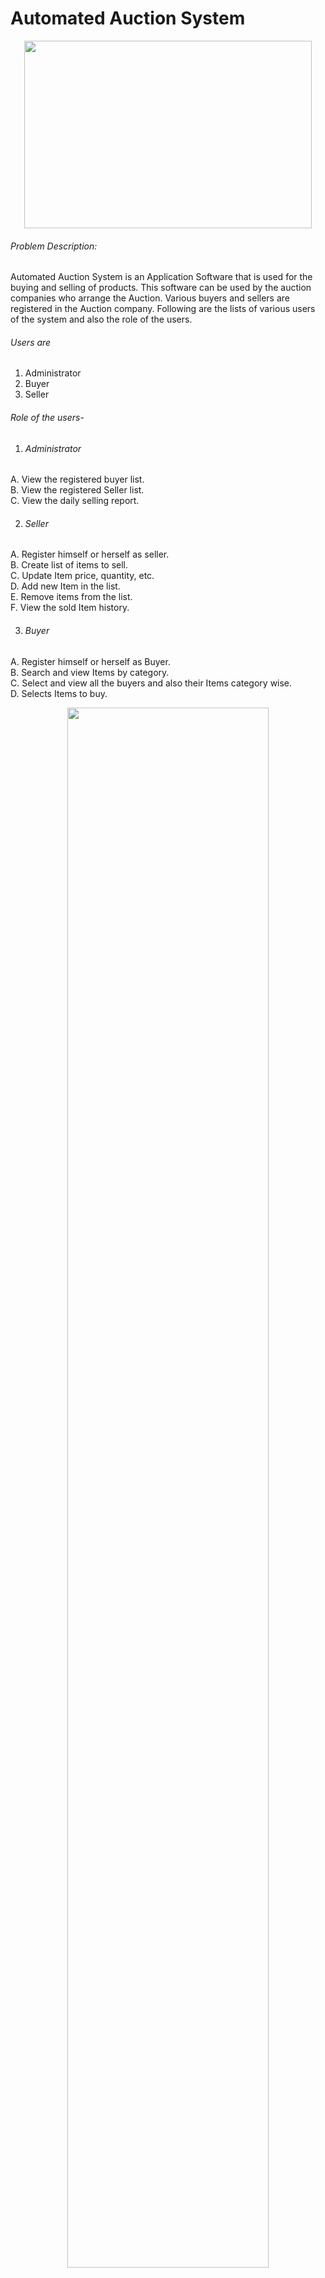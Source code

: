 # Automated Auction System
<p align="center">
  <img width="460" height="300" src="https://user-images.githubusercontent.com/58816804/213914891-809a90ff-5988-43f6-ae19-e793cfea93ef.png">
</p>



###### Problem Description:
Automated Auction System is an Application Software that is used for the buying and selling of products. This software can be used by the auction companies  who arrange the Auction. Various buyers and sellers are registered in the Auction company. Following are the lists of various users of the system and also the role of the users.
###### Users are
1. Administrator
2. Buyer
3. Seller

###### Role of the users-


1. ###### Administrator<br />


A. View the registered buyer list.<br />
B. View the registered Seller list.<br />
C. View the daily selling report.<br />



2. ###### Seller<br />


A. Register himself or herself as seller.<br />
B. Create list of items to sell.<br />
C. Update Item price, quantity, etc.<br />
D. Add new Item in the list.<br />
E. Remove items from the list.<br />
F. View the sold Item history.
<br />


3. ###### Buyer<br />

A. Register himself or herself as Buyer.<br />
B. Search and view Items by category.<br />
C. Select and view all the buyers and also their Items category wise.<br />
D. Selects Items to buy.<br />


<p align="center">
  <img width="80%" height="80%" src="https://user-images.githubusercontent.com/58816804/213916911-c0a0e739-2ec3-4298-abcf-ae9ef6318c6e.png">
</p>


<p align="center">
  <img width="80%" height="80%" src="https://user-images.githubusercontent.com/58816804/213980294-35079455-78bd-4a55-a962-3b7373fd738f.png">
</p>





